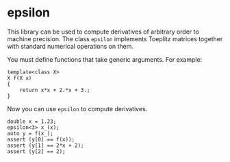 # epsilon

This library can be used to compute derivatives of arbitrary order to machine precision.
The class `epsilon` implements Toeplitz matrices together with standard numerical operations on them.

You must define functions that take generic arguments. For example:
```
template<class X>
X f(X x)
{
    return x*x + 2.*x + 3.;
}
```
Now you can use `epsilon` to compute derivatives.
```
double x = 1.23;
epsilon<3> x_(x);
auto y = f(x_);
assert (y[0] == f(x));
assert (y[1] == 2*x + 2);
assert (y[2] == 2);
```


